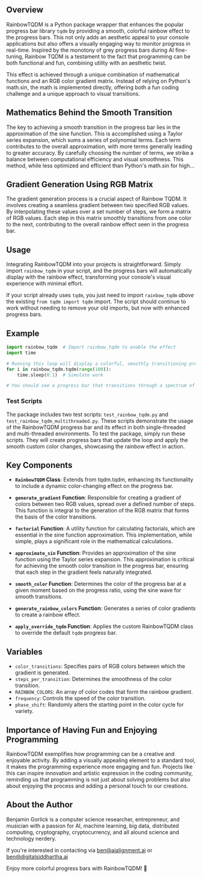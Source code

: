 ## Overview

RainbowTQDM is a Python package wrapper that enhances the popular progress bar library `tqdm` by providing a smooth, colorful rainbow effect to the progress bars. This not only adds an aesthetic appeal to your console applications but also offers a visually engaging way to monitor progress in real-time. Inspired by the monotony of grey progress bars during AI fine-tuning, Rainbow TQDM is a testament to the fact that programming can be both functional and fun, combining utility with an aesthetic twist.

This effect is achieved through a unique combination of mathematical functions and an RGB color gradient matrix. Instead of relying on Python's math.sin, the math is implemented directly, offering both a fun coding challenge and a unique approach to visual transitions.

## Mathematics Behind the Smooth Transition
The key to achieving a smooth transition in the progress bar lies in the approximation of the sine function. This is accomplished using a Taylor series expansion, which sums a series of polynomial terms. Each term contributes to the overall approximation, with more terms generally leading to greater accuracy. By carefully choosing the number of terms, we strike a balance between computational efficiency and visual smoothness. This method, while less optimized and efficient than Python's math.sin for high...

## Gradient Generation Using RGB Matrix
The gradient generation process is a crucial aspect of Rainbow TQDM. It involves creating a seamless gradient between two specified RGB values. By interpolating these values over a set number of steps, we form a matrix of RGB values. Each step in this matrix smoothly transitions from one color to the next, contributing to the overall rainbow effect seen in the progress bar.

## Usage

Integrating RainbowTQDM into your projects is straightforward. Simply import `rainbow_tqdm` in your script, and the progress bars will automatically display with the rainbow effect, transforming your console's visual experience with minimal effort.

If your script already uses `tqdm`, you just need to import `rainbow_tqdm` *above* the existing `from tqdm import tqdm` import. The script should continue to work without needing to remove your old imports, but now with enhanced progress bars.

## Example

```python
import rainbow_tqdm  # Import rainbow_tqdm to enable the effect
import time

# Running this loop will display a colorful, smoothly transitioning progress bar
for i in rainbow_tqdm.tqdm(range(100)):
    time.sleep(0.1)  # Simulate work

# You should see a progress bar that transitions through a spectrum of colors as it progresses
```

### Test Scripts

The package includes two test scripts: `test_rainbow_tqdm.py` and `test_rainbow_tqdm_multithreaded.py`. These scripts demonstrate the usage of the RainbowTQDM progress bar and its effect in both single-threaded and multi-threaded environments. To test the package, simply run these scripts. They will create progress bars that update the loop and apply the smooth custom color changes, showcasing the rainbow effect in action.

## Key Components

- **`RainbowTQDM` Class**: Extends from tqdm.tqdm, enhancing its functionality to include a dynamic color-changing effect on the progress bar.

- **`generate_gradient` Function**: Responsible for creating a gradient of colors between two RGB values, spread over a defined number of steps. This function is integral to the generation of the RGB matrix that forms the basis of the color transitions.

- **`factorial` Function**: A utility function for calculating factorials, which are essential in the sine function approximation. This implementation, while simple, plays a significant role in the mathematical calculations.

- **`approximate_sin` Function**: Provides an approximation of the sine function using the Taylor series expansion. This approximation is critical for achieving the smooth color transition in the progress bar, ensuring that each step in the gradient feels naturally integrated.

- **`smooth_color` Function**: Determines the color of the progress bar at a given moment based on the progress ratio, using the sine wave for smooth transitions.

- **`generate_rainbow_colors` Function**: Generates a series of color gradients to create a rainbow effect.

- **`apply_override_tqdm` Function**: Applies the custom RainbowTQDM class to override the default `tqdm` progress bar.

## Variables

- `color_transitions`: Specifies pairs of RGB colors between which the gradient is generated.
- `steps_per_transition`: Determines the smoothness of the color transition.
- `RAINBOW_COLORS`: An array of color codes that form the rainbow gradient.
- `frequency`: Controls the speed of the color transition.
- `phase_shift`: Randomly alters the starting point in the color cycle for variety.

## Importance of Having Fun and Enjoying Programming

RainbowTQDM exemplifies how programming can be a creative and enjoyable activity. By adding a visually appealing element to a standard tool, it makes the programming experience more engaging and fun. Projects like this can inspire innovation and artistic expression in the coding community, reminding us that programming is not just about solving problems but also about enjoying the process and adding a personal touch to our creations.

## About the Author

Benjamin Gorlick is a computer science researcher, entrepreneur, and musician with a passion for AI, machine learning, big data, distributed computing, cryptography, cryptocurrency, and all alound science and technology nerdery. 

If you're interested in contacting via ben@aialignment.ai or ben@digitalsiddhartha.ai

Enjoy more colorful progress bars with RainbowTQDM! 🌈


